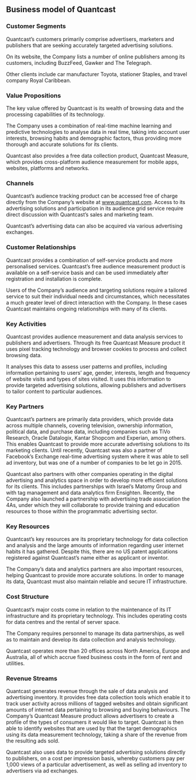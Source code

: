 Business model of Quantcast
---------------------------

 ### Customer Segments

 Quantcast’s customers primarily comprise advertisers, marketers and publishers that are seeking accurately targeted advertising solutions.

 On its website, the Company lists a number of online publishers among its customers, including BuzzFeed, Gawker and The Telegraph.

 Other clients include car manufacturer Toyota, stationer Staples, and travel company Royal Caribbean.

 ### Value Propositions

 The key value offered by Quantcast is its wealth of browsing data and the processing capabilities of its technology.

 The Company uses a combination of real-time machine learning and predictive technologies to analyse data in real time, taking into account user interests, browsing habits and demographic factors, thus providing more thorough and accurate solutions for its clients.

 Quantcast also provides a free data collection product, Quantcast Measure, which provides cross-platform audience measurement for mobile apps, websites, platforms and networks.

 ### Channels

 Quantcast’s audience tracking product can be accessed free of charge directly from the Company’s website at www.quantcast.com. Access to its advertising solutions and participation in its audience grid service require direct discussion with Quantcast’s sales and marketing team.

 Quantcast’s advertising data can also be acquired via various advertising exchanges.

 ### Customer Relationships

 Quantcast provides a combination of self-service products and more personalised services. Quantcast’s free audience measurement product is available on a self-service basis and can be used immediately after registration and installation is complete.

 Users of the Company’s audience and targeting solutions require a tailored service to suit their individual needs and circumstances, which necessitates a much greater level of direct interaction with the Company. In these cases Quantcast maintains ongoing relationships with many of its clients.

 ### Key Activities

 Quantcast provides audience measurement and data analysis services to publishers and advertisers. Through its free Quantcast Measure product it uses pixel tracking technology and browser cookies to process and collect browsing data.

 It analyses this data to assess user patterns and profiles, including information pertaining to users’ age, gender, interests, length and frequency of website visits and types of sites visited. It uses this information to provide targeted advertising solutions, allowing publishers and advertisers to tailor content to particular audiences.

 ### Key Partners

 Quantcast’s partners are primarily data providers, which provide data across multiple channels, covering television, ownership information, political data, and purchase data, including companies such as TiVo Research, Oracle Datalogix, Kantar Shopcom and Experian, among others. This enables Quantcast to provide more accurate advertising solutions to its marketing clients. Until recently, Quantcast was also a partner of Facebook’s Exchange real-time advertising system where it was able to sell ad inventory, but was one of a number of companies to be let go in 2015.

 Quantcast also partners with other companies operating in the digital advertising and analytics space in order to develop more efficient solutions for its clients. This includes partnerships with Israel’s Matomy Group and with tag management and data analytics firm Ensighten. Recently, the Company also launched a partnership with advertising trade association the 4As, under which they will collaborate to provide training and education resources to those within the programmatic advertising sector.

 ### Key Resources

 Quantcast’s key resources are its proprietary technology for data collection and analysis and the large amounts of information regarding user internet habits it has gathered. Despite this, there are no US patent applications registered against Quantcast’s name either as applicant or inventor.

 The Company’s data and analytics partners are also important resources, helping Quantcast to provide more accurate solutions. In order to manage its data, Quantcast must also maintain reliable and secure IT infrastructure.

 ### Cost Structure

 Quantcast’s major costs come in relation to the maintenance of its IT infrastructure and its proprietary technology. This includes operating costs for data centres and the rental of server space.

 The Company requires personnel to manage its data partnerships, as well as to maintain and develop its data collection and analysis technology.

 Quantcast operates more than 20 offices across North America, Europe and Australia, all of which accrue fixed business costs in the form of rent and utilities.

 ### Revenue Streams

 Quantcast generates revenue through the sale of data analysis and advertising inventory. It provides free data collection tools which enable it to track user activity across millions of tagged websites and obtain significant amounts of internet data pertaining to browsing and buying behaviours. The Company’s Quantcast Measure product allows advertisers to create a profile of the types of consumers it would like to target. Quantcast is then able to identify websites that are used by that the target demographics using its data measurement technology, taking a share of the revenue from the resulting ads sold.

 Quantcast also uses data to provide targeted advertising solutions directly to publishers, on a cost per impression basis, whereby customers pay per 1,000 views of a particular advertisement, as well as selling ad inventory to advertisers via ad exchanges.